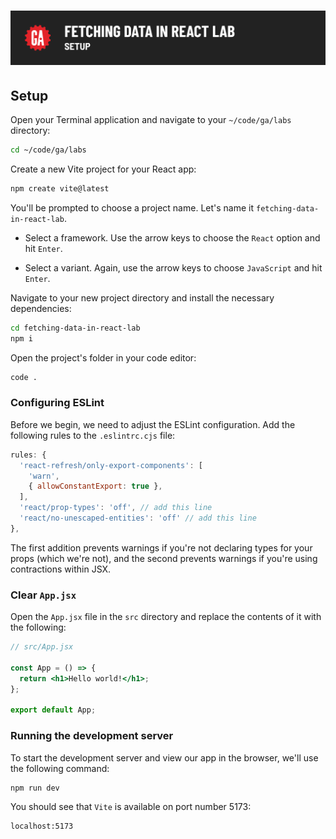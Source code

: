 # ![Fetching Data in React Lab - Setup](./assets/hero.png)

## Setup

Open your Terminal application and navigate to your `~/code/ga/labs` directory:

```bash
cd ~/code/ga/labs
```

Create a new Vite project for your React app:

```bash
npm create vite@latest
```

You'll be prompted to choose a project name. Let's name it `fetching-data-in-react-lab`.

- Select a framework. Use the arrow keys to choose the `React` option and hit `Enter`.

- Select a variant. Again, use the arrow keys to choose `JavaScript` and hit `Enter`.

Navigate to your new project directory and install the necessary dependencies:

```bash
cd fetching-data-in-react-lab
npm i
```

Open the project's folder in your code editor:

```bash
code .
```

### Configuring ESLint

Before we begin, we need to adjust the ESLint configuration. Add the following rules to the `.eslintrc.cjs` file:

```js
rules: {
  'react-refresh/only-export-components': [
    'warn',
    { allowConstantExport: true },
  ],
  'react/prop-types': 'off', // add this line
  'react/no-unescaped-entities': 'off' // add this line
},
```

The first addition prevents warnings if you're not declaring types for your props (which we're not), and the second prevents warnings if you're using contractions within JSX.

### Clear `App.jsx`

Open the `App.jsx` file in the `src` directory and replace the contents of it with the following:

```jsx
// src/App.jsx

const App = () => {
  return <h1>Hello world!</h1>;
};

export default App;
```

### Running the development server

To start the development server and view our app in the browser, we'll use the following command:

```bash
npm run dev
```

You should see that `Vite` is available on port number 5173:

```plaintext
localhost:5173
```
